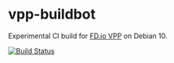 # vpp-buildbot

Experimental CI build for [FD.io VPP](https://fd.io/) on Debian 10.

[![Build Status](https://dev.azure.com/nekomimiswitch/General/_apis/build/status/vpp-buildbot?branchName=master)](https://dev.azure.com/nekomimiswitch/General/_build/latest?definitionId=87&branchName=master)

